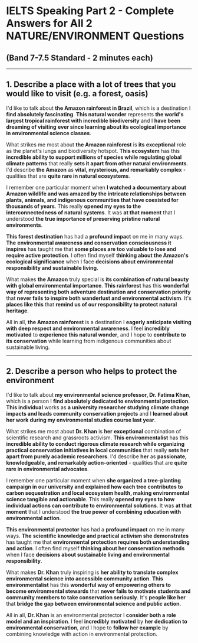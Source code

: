 # IELTS Speaking Part 2 - Complete Answers for All 2 NATURE/ENVIRONMENT Questions
## (Band 7-7.5 Standard - 2 minutes each)

---

## **1. Describe a place with a lot of trees that you would like to visit (e.g. a forest, oasis)**

I'd like to talk about **the Amazon rainforest in Brazil**, which is a destination I **find absolutely fascinating**. **This natural wonder** represents **the world's largest tropical rainforest with incredible biodiversity** and I **have been dreaming of visiting** **ever since learning about its ecological importance in environmental science classes**.

What strikes me most about **the Amazon rainforest** is **its** **exceptional** role as the planet's lungs and biodiversity hotspot. **This ecosystem** has this **incredible ability to support millions of species while regulating global climate patterns** that really **sets it apart from other natural environments**. I'd describe **the Amazon** as **vital, mysterious, and remarkably complex** - qualities that are **quite rare in natural ecosystems**.

I remember one particular moment when **I watched a documentary about Amazon wildlife and was amazed by the intricate relationships between plants, animals, and indigenous communities that have coexisted for thousands of years**. This really **opened my eyes to the interconnectedness of natural systems**. It was **at that moment** that I understood **the true importance of preserving pristine natural environments**.

**This forest destination** has had a **profound impact** on me in many ways. **The** **environmental awareness and conservation consciousness it inspires** has taught me that **some places are too valuable to lose and require active protection**. I often find myself **thinking about the Amazon's ecological significance** when I face **decisions about environmental responsibility and sustainable living**.

What makes **the Amazon** truly special is **its combination of natural beauty with global environmental importance**. **This rainforest** has this **wonderful way of representing both adventure destination and conservation priority** that **never fails to inspire both wanderlust and environmental activism**. It's **places like this** that **remind us of our responsibility to protect natural heritage**.

All in all, **the Amazon rainforest** is a destination I **eagerly anticipate visiting with deep respect and environmental awareness**. I feel **incredibly motivated** to **experience this natural wonder**, and I hope to **contribute to its conservation** while learning from indigenous communities about sustainable living.

---

## **2. Describe a person who helps to protect the environment**

I'd like to talk about **my environmental science professor, Dr. Fatima Khan**, which is a person I **find absolutely dedicated to environmental protection**. **This individual** works as **a university researcher studying climate change impacts and leads community conservation projects** and I **learned about her work** **during my environmental studies course last year**.

What strikes me most about **Dr. Khan** is **her** **exceptional** combination of scientific research and grassroots activism. **This environmentalist** has this **incredible ability to conduct rigorous climate research while organizing practical conservation initiatives in local communities** that really **sets her apart from purely academic researchers**. I'd describe **her** as **passionate, knowledgeable, and remarkably action-oriented** - qualities that are **quite rare in environmental advocates**.

I remember one particular moment when **she organized a tree-planting campaign in our university and explained how each tree contributes to carbon sequestration and local ecosystem health, making environmental science tangible and actionable**. This really **opened my eyes to how individual actions can contribute to environmental solutions**. It was **at that moment** that I understood **the true power of combining education with environmental action**.

**This environmental protector** has had a **profound impact** on me in many ways. **The** **scientific knowledge and practical activism she demonstrates** has taught me that **environmental protection requires both understanding and action**. I often find myself **thinking about her conservation methods** when I face **decisions about sustainable living and environmental responsibility**.

What makes **Dr. Khan** truly inspiring is **her ability to translate complex environmental science into accessible community action**. **This environmentalist** has this **wonderful way of empowering others to become environmental stewards** that **never fails to motivate students and community members to take conservation seriously**. It's **people like her** that **bridge the gap between environmental science and public action**.

All in all, **Dr. Khan** is an environmental protector I **consider both a role model and an inspiration**. I feel **incredibly motivated** by **her dedication to environmental conservation**, and I hope to **follow her example** by combining knowledge with action in environmental protection.
